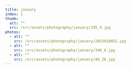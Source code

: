 ```yaml
---
title: january
index: 1
thumb:
  alt: ""
  src: /src/assets/photography/january/195_4.jpg
photos:
  - alt: ""
    src: /src/assets/photography/january/2023010052.jpg
  - alt: ""
    src: /src/assets/photography/january/346_6.jpg
  - alt: ""
    src: /src/assets/photography/january/46_26.jpg
---
```

